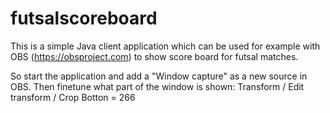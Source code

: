 # futsalscoreboard
This is a simple Java client application which can be used for example with OBS (https://obsproject.com) to show score board for futsal matches.

So start the application and add a "Window capture" as a new source in OBS. Then finetune what part of the window is shown: Transform / Edit transform / Crop Botton = 266
